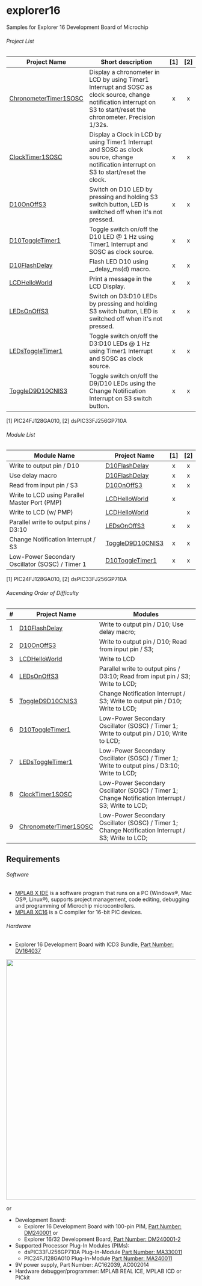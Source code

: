 # explorer16
Samples for Explorer 16 Development Board of Microchip

###### Project List
| Project Name     | Short description | [1] | [2] |
| ---------------- | ----------------- | :-: | :-: |
| [ChronometerTimer1SOSC](ChronometerTimer1SOSC/) | Display a chronometer in LCD by using Timer1 Interrupt and SOSC as clock source, change notification interrupt on S3 to start/reset the chronometer. Precision 1/32s. | x | x |
| [ClockTimer1SOSC](ClockTimer1SOSC.X/) | Display a Clock in LCD by using Timer1 Interrupt and SOSC as clock source, change notification interrupt on S3 to start/reset the clock. | x | x |
| [D10OnOffS3](D10OnOffS3.X/) | Switch on D10 LED by pressing and holding S3 switch button, LED is switched off when it's not pressed. | x | x |
| [D10ToggleTimer1](D10ToggleTimer1.X/) | Toggle switch on/off the D10 LED @ 1 Hz using Timer1 Interrupt and SOSC as clock source. | x | x |
| [D10FlashDelay](D10FlashDelay.X/) | Flash LED D10 using __delay_ms(d) macro. | x | x |
| [LCDHelloWorld](LCDHelloWorld.X/) | Print a message in the LCD Display. | x | x |
| [LEDsOnOffS3](LEDsOnOffS3.X/) | Switch on D3:D10 LEDs by pressing and holding S3 switch button, LED is switched off when it's not pressed. | x | x |
| [LEDsToggleTimer1](LEDsToggleTimer1.X/) | Toggle switch on/off the D3:D10 LEDs @ 1 Hz using Timer1 Interrupt and SOSC as clock source. | x | x |
| [ToggleD9D10CNIS3](ToggleD9D10CNIS3.X/) | Toggle switch on/off the D9/D10 LEDs using the Change Notification Interrupt on S3 switch button. | x | x |

[1] PIC24FJ128GA010, [2] dsPIC33FJ256GP710A

###### Module List

| Module Name      | Project Name | [1] | [2] |
| ---------------- | ------------ | :-: | :-: |
| Write to output pin / D10 | [D10FlashDelay](D10FlashDelay.X/) | x | x |
| Use delay macro | [D10FlashDelay](D10FlashDelay.X/) | x | x |
| Read from input pin / S3 | [D10OnOffS3](D10OnOffS3.X/) | x | x |
| Write to LCD using Parallel Master Port (PMP) | [LCDHelloWorld](LCDHelloWorld.X/) | x |  |
| Write to LCD (w/ PMP) | [LCDHelloWorld](LCDHelloWorld.X/) |  | x |
| Parallel write to output pins / D3:10 | [LEDsOnOffS3](LEDsOnOffS3.X/) | x | x |
| Change Notification Interrupt / S3 | [ToggleD9D10CNIS3](ToggleD9D10CNIS3.X/) | x | x |
| Low-Power Secondary Oscillator (SOSC) / Timer 1 | [D10ToggleTimer1](D10ToggleTimer1.X/) | x | x |

[1] PIC24FJ128GA010, [2] dsPIC33FJ256GP710A

###### Ascending Order of Difficulty
| # | Project Name     | Modules       |
| - | ---------------- | ------------- |
| 1 | [D10FlashDelay](D10FlashDelay.X/) | Write to output pin / D10; Use delay macro; |
| 2 | [D10OnOffS3](D10OnOffS3.X/) | Write to output pin / D10; Read from input pin / S3; |
| 3 | [LCDHelloWorld](LCDHelloWorld.X/) | Write to LCD |
| 4 | [LEDsOnOffS3](LEDsOnOffS3.X/) | Parallel write to output pins / D3:10; Read from input pin / S3; Write to LCD; |
| 5 | [ToggleD9D10CNIS3](ToggleD9D10CNIS3.X/) | Change Notification Interrupt / S3; Write to output pin / D10; Write to LCD; |
| 6 | [D10ToggleTimer1](D10ToggleTimer1.X/) | Low-Power Secondary Oscillator (SOSC) / Timer 1; Write to output pin / D10; Write to LCD; |
| 7 | [LEDsToggleTimer1](LEDsToggleTimer1.X/) | Low-Power Secondary Oscillator (SOSC) / Timer 1; Write to output pins / D3:10; Write to LCD; |
| 8 | [ClockTimer1SOSC](ClockTimer1SOSC.X/) | Low-Power Secondary Oscillator (SOSC) / Timer 1; Change Notification Interrupt / S3; Write to LCD; |
| 9 | [ChronometerTimer1SOSC](ChronometerTimer1SOSC/) | Low-Power Secondary Oscillator (SOSC) / Timer 1; Change Notification Interrupt / S3; Write to LCD; |

## Requirements

###### Software
- [MPLAB X IDE](http://www.microchip.com/mplab/mplab-x-ide) is a software program that runs on a PC (Windows®, Mac OS®, Linux®), supports project management, code editing, debugging and programming of Microchip microcontrollers.
- [MPLAB XC16](http://www.microchip.com/mplab/compilers) is a C compiler for 16-bit PIC devices.

###### Hardware
- Explorer 16 Development Board with ICD3 Bundle, [Part Number: DV164037](http://www.microchip.com/developmenttools/ProductDetails.aspx?PartNO=DV164037)

<img src="http://www.microchip.com/_ImagedCopy/DV164037.jpg" width="640">

or

- Development Board:
    - Explorer 16 Development Board with 100-pin PIM, [Part Number: DM240001](http://www.microchip.com/Developmenttools/ProductDetails.aspx?PartNO=DM240001) or
    - Explorer 16/32 Development Board, [Part Number: DM240001-2](http://www.microchip.com/DevelopmentTools/ProductDetails.aspx?PartNO=DM240001-2)
- Supported Processor Plug-In Modules (PIMs):
    - dsPIC33FJ256GP710A Plug-In-Module [Part Number: MA330011](http://www.microchip.com/DevelopmentTools/ProductDetails.aspx?PartNO=MA330011)
    - PIC24FJ128GA010 Plug-In-Module [Part Number: MA240011](http://www.microchip.com/DevelopmentTools/ProductDetails.aspx?PartNO=MA240011)
- 9V power supply, Part Number: AC162039, AC002014
- Hardware debugger/programmer: MPLAB REAL ICE, MPLAB ICD or PICkit
